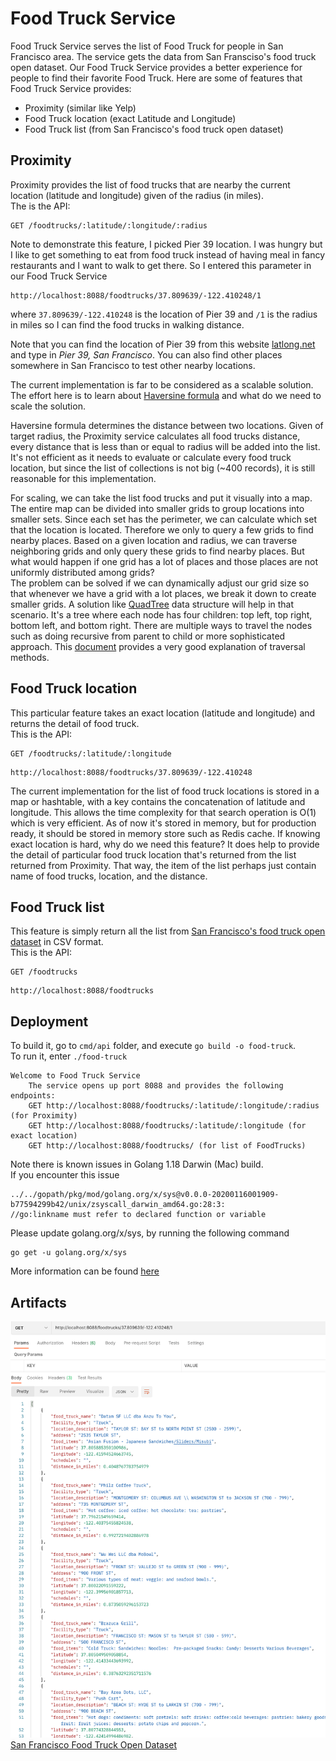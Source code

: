 # Food Truck Service

Food Truck Service serves the list of Food Truck for people in San Francisco area.  The service gets the data from San Fransciso's food truck open dataset.  Our Food Truck Service provides a better experience for people to find their favorite Food Truck.  Here are some of features that Food Truck Service provides:

* Proximity (similar like Yelp)
* Food Truck location (exact Latitude and Longitude)
* Food Truck list (from San Francisco's food truck open dataset)

## Proximity

Proximity provides the list of food trucks that are nearby the current location (latitude and longitude) given of the radius (in miles).  
The is the API:

``` text
GET /foodtrucks/:latitude/:longitude/:radius
```

Note to demonstrate this feature, I picked Pier 39 location.  I was hungry but I like to get something to eat from food truck instead of having meal in fancy restaurants and I want to walk to get there.  So I entered this parameter in our Food Truck Service

``` text
http://localhost:8088/foodtrucks/37.809639/-122.410248/1
```

where `37.809639/-122.410248` is the location of Pier 39 and `/1` is the radius in miles so I can find the food trucks in walking distance.  

Note that you can find the location of Pier 39 from this website [latlong.net](https://latlong.net) and type in *Pier 39, San Francisco*.  You can also find other places somewhere in San Francisco to test other nearby locations.

The current implementation is far to be considered as a scalable solution.  The effort here is to learn about [Haversine formula](https://en.wikipedia.org/wiki/Haversine_formula) and what do we need to scale the solution.

Haversine formula determines the distance between two locations.  Given of target radius, the Proximity service calculates all food trucks distance, every distance that is less than or equal to radius will be added into the list.  
It's not efficient as it needs to evaluate or calculate every food truck location, but since the list of collections is not big (~400 records), it is still reasonable for this implementation.  

For scaling, we can take the list food trucks and put it visually into a map.  The entire map can be divided into smaller grids to group locations into smaller sets.  Since each set has the perimeter, we can calculate which set that the location is located.  Therefore we only to query a few grids to find nearby places.  Based on a given location and radius, we can traverse neighboring grids and only query these grids to find nearby places.  But what would happen if one grid has a lot of places and those places are not uniformly distributed among grids?  
The problem can be solved if we can dynamically adjust our grid size so that whenever we have a grid with a lot places, we break it down to create smaller grids.
A solution like [QuadTree](https://en.wikipedia.org/wiki/Quadtree) data structure will help in that scenario. It's a tree where each node has four children: top left, top right, bottom left, and bottom right.
There are multiple ways to travel the nodes such as doing recursive from parent to child or more sophisticated approach.  This [document](https://www.merl.com/publications/docs/TR2002-41.pdf) provides a very good explanation of traversal methods.

## Food Truck location

This particular feature takes an exact location (latitude and longitude) and returns the detail of food truck.  
This is the API:

``` text
GET /foodtrucks/:latitude/:longitude
```

``` text
http://localhost:8088/foodtrucks/37.809639/-122.410248
```

The current implementation for the list of food truck locations is stored in a map or hashtable, with a key contains the concatenation of latitude and longitude.  This allows the time complexity for that search operation is O(1) which is very efficient.  As of now it's stored in memory, but for production ready, it should be stored in memory store such as Redis cache.  If knowing exact location is hard, why do we need this feature?  It does help to provide the detail of particular food truck location that's returned from the list returned from Proximity.  That way, the item of the list perhaps just contain name of food trucks, location, and the distance.

## Food Truck list

This feature is simply return all the list from [San Francisco's food truck open dataset](https://data.sfgov.org/api/views/rqzj-sfat/rows.csv) in CSV format.  
This is the API:

``` text
GET /foodtrucks
```

``` text
http://localhost:8088/foodtrucks
```

## Deployment

To build it, go to `cmd/api` folder, and execute `go build -o food-truck`.  
To run it, enter `./food-truck`

``` text
Welcome to Food Truck Service
    The service opens up port 8088 and provides the following endpoints:
    GET http://localhost:8088/foodtrucks/:latitude/:longitude/:radius (for Proximity)
    GET http://localhost:8088/foodtrucks/:latitude/:longitude (for exact location)
    GET http://localhost:8088/foodtrucks/ (for list of FoodTrucks)
```

Note there is known issues in Golang 1.18 Darwin (Mac) build.  
If you encounter this issue

``` text
../../gopath/pkg/mod/golang.org/x/sys@v0.0.0-20200116001909-b77594299b42/unix/zsyscall_darwin_amd64.go:28:3: 
//go:linkname must refer to declared function or variable
```

Please update golang.org/x/sys, by running the following command

``` text
go get -u golang.org/x/sys
```

More information can be found [here](https://stackoverflow.com/questions/71507321/go-1-18-build-error-on-mac-unix-syscall-darwin-1-13-go253-golinkname-mus)

## Artifacts

![image](artifacts/Screen_Shot_Proximity.png)  
[San Francisco Food Truck Open Dataset](artifacts/Mobile_Food_Facility_Permit.csv)
